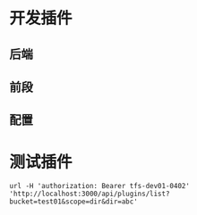 # 开发插件

## 后端

## 前段

## 配置

# 测试插件

```shell
url -H 'authorization: Bearer tfs-dev01-0402' 'http://localhost:3000/api/plugins/list?bucket=test01&scope=dir&dir=abc'
```
